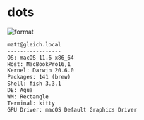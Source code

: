 
# dots

![format](https://github.com/gleich/dots/workflows/format/badge.svg)

```txt
matt@gleich.local 
----------------- 
OS: macOS 11.6 x86_64 
Host: MacBookPro16,1 
Kernel: Darwin 20.6.0 
Packages: 141 (brew) 
Shell: fish 3.3.1 
DE: Aqua 
WM: Rectangle 
Terminal: kitty 
GPU Driver: macOS Default Graphics Driver 
```
